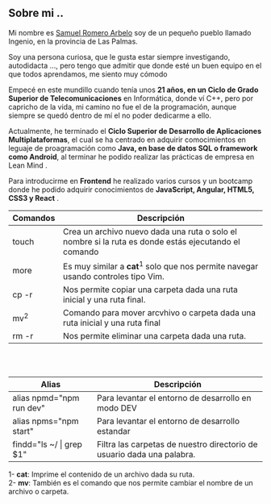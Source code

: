 ## Sobre mi ..
Mi nombre es [Samuel Romero Arbelo](https://www.samuelromeroarbelo.com/) soy de un pequeño pueblo llamado Ingenio, en la provincia de Las Palmas.

Soy una persona curiosa, que le gusta estar siempre investigando, autodidacta ..., pero tengo que admitir que donde esté un buen equipo en el que todos aprendamos, me siento muy cómodo

Empecé en este mundillo cuando tenía unos **21 años, en un Ciclo de Grado Superior de Telecomunicaciones** en Informática, donde ví C++, pero por capricho de la vida, mi camino no fue el de la programación, aunque siempre se quedó dentro de mí el no poder dedicarme a ello.

Actualmente, he terminado el **Ciclo Superior de Desarrollo de Aplicaciones Multiplataformas**, el cual se ha centrado en adquirir comocimientos en leguaje de proagramación como **Java, en base de datos SQL o framework como Android**, al terminar he podido realizar las prácticas de empresa en Lean Mind .

Para introducirme en **Frontend** he realizado varios cursos y un bootcamp donde he podido adquirir conocimientos de **JavaScript, Angular, HTML5, CSS3 y React** .


| Comandos         | Descripción|
|   ---            |    ---     |
| touch            |Crea un archivo nuevo dada una ruta o solo el nombre si la ruta es donde estás ejecutando el comando|
|  more            |Es muy similar a **cat**<sup>1</sup> solo que nos permite navegar usando controles tipo Vim.  |
| cp -r            | Nos permite copiar una carpeta dada una ruta inicial y una ruta final.|
|  mv<sup>2</sup>  |Comando para mover arcvhivo o carpeta dada una ruta inicial y una ruta final  |
| rm -r    |Nos permite eliminar una carpeta dada una ruta.|

</br>
</br>

|   Alias                  |Descripción|
|    ---                   |     ---   |
| alias npmd="npm run dev" |Para levantar el entorno de desarrollo en modo DEV|
|  alias npms="npm start"  |Para levantar el entorno de desarrollo estandar  |
| findd="ls ~/ \| grep $1" | Filtra las carpetas de nuestro directorio de usuario dada una palabra. |


1- **cat**: Imprime el contenido de un archivo dada su ruta. </br>
2- **mv**: También es el comando que nos permite cambiar el nombre de un archivo o carpeta.
